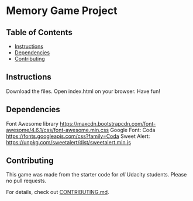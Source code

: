# Memory Game Project

## Table of Contents
* [Instructions](#instructions)
* [Dependencies](#dependencies)
* [Contributing](#contributing)


## Instructions

Download the files.
Open index.html on your browser.
Have fun!

## Dependencies

Font Awesome library https://maxcdn.bootstrapcdn.com/font-awesome/4.6.1/css/font-awesome.min.css
Google Font: Coda https://fonts.googleapis.com/css?family=Coda
Sweet Alert: https://unpkg.com/sweetalert/dist/sweetalert.min.js


## Contributing

This game was made from the starter code for _all_ Udacity students. Please no pull requests.

For details, check out [CONTRIBUTING.md](CONTRIBUTING.md).
